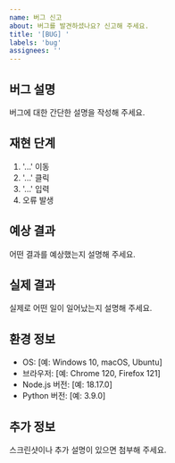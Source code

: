 ```yaml
---
name: 버그 신고
about: 버그를 발견하셨나요? 신고해 주세요.
title: '[BUG] '
labels: 'bug'
assignees: ''
---
```


## 버그 설명
버그에 대한 간단한 설명을 작성해 주세요.

## 재현 단계
1. '...' 이동
2. '...' 클릭
3. '...' 입력
4. 오류 발생

## 예상 결과
어떤 결과를 예상했는지 설명해 주세요.

## 실제 결과
실제로 어떤 일이 일어났는지 설명해 주세요.

## 환경 정보
- OS: [예: Windows 10, macOS, Ubuntu]
- 브라우저: [예: Chrome 120, Firefox 121]
- Node.js 버전: [예: 18.17.0]
- Python 버전: [예: 3.9.0]

## 추가 정보
스크린샷이나 추가 설명이 있으면 첨부해 주세요.